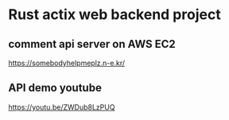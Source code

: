 # Rust actix web backend project 

## comment api server on AWS EC2  
https://somebodyhelpmeplz.n-e.kr/

## API demo youtube
https://youtu.be/ZWDub8LzPUQ
